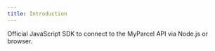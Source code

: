 ```yaml
---
title: Introduction
---
```


<Stack class="grid-flow-col auto-cols-max gap-1">
    <NpmBadge package="@myparcel/sdk" />
    <GitHubBadge repo="myparcelnl/js-sdk" link="issues" />
    <GitHubBadge repo="myparcelnl/js-sdk" link="pulls" />
</Stack>

Official JavaScript SDK to connect to the MyParcel API via Node.js or browser.
